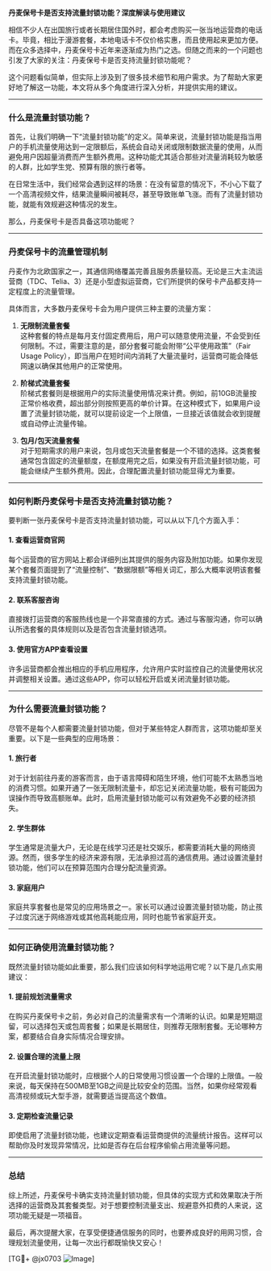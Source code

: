**丹麦保号卡是否支持流量封锁功能？深度解读与使用建议**

相信不少人在出国旅行或者长期居住国外时，都会考虑购买一张当地运营商的电话卡。毕竟，相比于漫游套餐，本地电话卡不仅价格实惠，而且使用起来更加方便。而在众多选择中，丹麦保号卡近年来逐渐成为热门之选。但随之而来的一个问题也引发了大家的关注：丹麦保号卡是否支持流量封锁功能呢？

这个问题看似简单，但实际上涉及到了很多技术细节和用户需求。为了帮助大家更好地了解这一功能，本文将从多个角度进行深入分析，并提供实用的建议。

---

### **什么是流量封锁功能？**

首先，让我们明确一下“流量封锁功能”的定义。简单来说，流量封锁功能是指当用户的手机流量使用达到一定限额后，系统会自动关闭或限制数据流量的使用，从而避免用户因超量消费而产生额外费用。这种功能尤其适合那些对流量消耗较为敏感的人群，比如学生党、预算有限的旅行者等。

在日常生活中，我们经常会遇到这样的场景：在没有留意的情况下，不小心下载了一个高清视频文件，结果流量瞬间被耗尽，甚至导致账单飞涨。而有了流量封锁功能，就能有效规避这种情况的发生。

那么，丹麦保号卡是否具备这项功能呢？

---

### **丹麦保号卡的流量管理机制**

丹麦作为北欧国家之一，其通信网络覆盖完善且服务质量较高。无论是三大主流运营商（TDC、Telia、3）还是小型虚拟运营商，它们所提供的保号卡产品都支持一定程度上的流量管理。

具体而言，大多数丹麦保号卡会为用户提供三种主要的流量方案：

1. **无限制流量套餐**  
   这种套餐的特点是每月支付固定费用后，用户可以随意使用流量，不会受到任何限制。不过，需要注意的是，部分套餐可能会附带“公平使用政策”（Fair Usage Policy），即当用户在短时间内消耗了大量流量时，运营商可能会降低网速以确保其他用户的正常使用。

2. **阶梯式流量套餐**  
   阶梯式套餐则是根据用户的实际流量使用情况来计费。例如，前10GB流量按正常价格收费，超出部分则按照更高的单价计算。在这种模式下，如果用户设置了流量封锁功能，就可以提前设定一个上限值，一旦接近该值就会收到提醒或自动停止流量传输。

3. **包月/包天流量套餐**  
   对于短期需求的用户来说，包月或包天流量套餐是一个不错的选择。这类套餐通常包含固定的流量额度，在额度用完之后，如果没有开启流量封锁功能，可能会继续产生额外费用。因此，合理配置流量封锁功能显得尤为重要。

---

### **如何判断丹麦保号卡是否支持流量封锁功能？**

要判断一张丹麦保号卡是否支持流量封锁功能，可以从以下几个方面入手：

#### **1. 查看运营商官网**
每个运营商的官方网站上都会详细列出其提供的服务内容及附加功能。如果你发现某个套餐页面提到了“流量控制”、“数据限额”等相关词汇，那么大概率说明该套餐支持流量封锁功能。

#### **2. 联系客服咨询**
直接拨打运营商的客服热线也是一个非常直接的方式。通过与客服沟通，你可以确认所选套餐的具体规则以及是否包含流量封锁选项。

#### **3. 使用官方APP查看设置**
许多运营商都会推出相应的手机应用程序，允许用户实时监控自己的流量使用状况并调整相关设置。通过这些APP，你可以轻松开启或关闭流量封锁功能。

---

### **为什么需要流量封锁功能？**

尽管不是每个人都需要流量封锁功能，但对于某些特定人群而言，这项功能却至关重要。以下是一些典型的应用场景：

#### **1. 旅行者**
对于计划前往丹麦的游客而言，由于语言障碍和陌生环境，他们可能不太熟悉当地的消费习惯。如果开通了一张无限制流量卡，却忘记关闭流量功能，极有可能因为误操作而导致高额账单。此时，启用流量封锁功能可以有效避免不必要的经济损失。

#### **2. 学生群体**
学生通常是流量大户，无论是在线学习还是社交娱乐，都需要消耗大量的网络资源。然而，很多学生的经济来源有限，无法承担过高的通信费用。通过设置流量封锁功能，他们可以在预算范围内合理分配流量资源。

#### **3. 家庭用户**
家庭共享套餐也是常见的应用场景之一。家长可以通过设置流量封锁功能，防止孩子过度沉迷于网络游戏或其他高耗能应用，同时也能节省家庭开支。

---

### **如何正确使用流量封锁功能？**

既然流量封锁功能如此重要，那么我们应该如何科学地运用它呢？以下是几点实用建议：

#### **1. 提前规划流量需求**
在购买丹麦保号卡之前，务必对自己的流量需求有一个清晰的认识。如果是短期逗留，可以选择包天或包周套餐；如果是长期居住，则推荐无限制套餐。无论哪种方案，都要结合自身实际情况合理安排。

#### **2. 设置合理的流量上限**
在开启流量封锁功能时，应根据个人的日常使用习惯设置一个合理的上限值。一般来说，每天保持在500MB至1GB之间是比较安全的范围。当然，如果你经常观看高清视频或玩大型手游，就需要适当提高这个数值。

#### **3. 定期检查流量记录**
即使启用了流量封锁功能，也建议定期查看运营商提供的流量统计报告。这样可以帮助你及时发现异常情况，比如是否存在后台程序偷偷占用流量等问题。

---

### **总结**

综上所述，丹麦保号卡确实支持流量封锁功能，但具体的实现方式和效果取决于所选择的运营商及其套餐类型。对于想要控制流量支出、规避意外扣费的人来说，这项功能无疑是一项福音。

最后，再次提醒大家，在享受便捷通信服务的同时，也要养成良好的用网习惯，合理规划流量使用，让每一次出行都既愉快又安心！

[TG💪+ @jx0703 ![Image](https://github.com/user-attachments/assets/dbca1d08-cadb-493c-b0ec-ad6f7a83f270)]